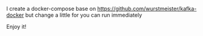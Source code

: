 I create a docker-compose base on https://github.com/wurstmeister/kafka-docker but change a little for you can run immediately

Enjoy it!
